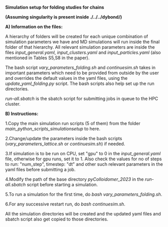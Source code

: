 **Simulation setup for folding studies for chains**

**(Assuming singularity is present inside ./../../dybond/)**


**A) Information on the files:**

A hierarchy of folders will be created for each unique combination of simulation parameters we have and MD simulations will run inside the final folder of that hierarchy. All relevant simulation parameters are inside the files *input_general.yaml*, *input_clusters.yaml* and *input_particles.yaml* (also mentioned in Tables S5,S8 in the paper).

The bash script *vary_parameters_folding.sh* and *continuesim.sh* takes in important parameters which need to be provided from outside by the user and overrides the default values in the yaml files, using the *update_yaml_folding.py* script. The bash scripts also help set up the run directories.

*run-all.sbatch* is the sbatch script for submitting jobs in queue to the HPC cluster.


**B) Instructions:**

1.Copy the main simulation run scripts (5 of them) from the folder *main_python_scripts_simulationsetup* to here.

2.Change/update the parameters inside the bash scripts (*vary_parameters_lattice.sh* or *continuesim.sh*) if needed. 

3.If simulation is to be run on CPU, set "gpu" to 0 in the *input_general.yaml* file, otherwise for gpu runs, set it to 1. Also check the values for no of steps to run: "num_step", timestep: "dt" and other such relevant parameters in the yaml files before submitting a job. 

4.Modify the path of the base directory *pyColloidomer_2023* in the *run-all.sbatch* script before starting a simulation.

5.To run a simulation for the first time, do *bash vary_parameters_folding.sh*.

6.For any successive restart run, do *bash continuesim.sh*.

All the simulation directories will be created and the updated yaml files and sbatch script also get copied to those directories. 



